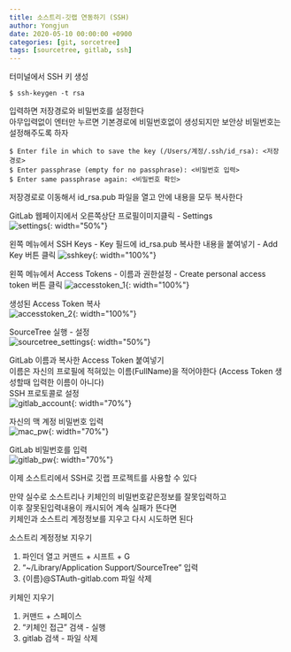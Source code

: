 ```yaml
---
title: 소스트리-깃랩 연동하기 (SSH)
author: Yongjun
date: 2020-05-10 00:00:00 +0900
categories: [git, sorcetree]
tags: [sourcetree, gitlab, ssh]
---
```


터미널에서 SSH 키 생성  
~~~
$ ssh-keygen -t rsa  
~~~
  
입력하면 저장경로와 비밀번호를 설정한다  
아무입력없이 엔터만 누르면 기본경로에 비밀번호없이 생성되지만 보안상 비밀번호는 설정해주도록 하자  
~~~
$ Enter file in which to save the key (/Users/계정/.ssh/id_rsa): <저장 경로>
$ Enter passphrase (empty for no passphrase): <비밀번호 입력>
$ Enter same passphrase again: <비밀번호 확인>
~~~

저장경로로 이동해서 id_rsa.pub 파일을 열고 안에 내용을 모두 복사한다  


GitLab 웹페이지에서 오른쪽상단 프로필이미지클릭 - Settings    
![settings](../../assets/img/git/settings.jpg){: width="50%"}

  
왼쪽 메뉴에서 SSH Keys - Key 필드에 id_rsa.pub 복사한 내용을 붙여넣기 - Add Key 버튼 클릭
![sshkey](../../assets/img/git/ssh_key.jpg){: width="100%"}
  
  
왼쪽 메뉴에서 Access Tokens - 이름과 권한설정 - Create personal access token 버튼 클릭
![accesstoken_1](../../assets/img/git/accesstoken_1.jpg){: width="100%"}
  
  
생성된 Access Token 복사  
![accesstoken_2](../../assets/img/git/accesstoken_2.jpg){: width="100%"}
  
  
SourceTree 실행 - 설정  
![sourcetree_settings](../../assets/img/git/sourcetree_settings.jpg){: width="50%"}
  
  
GitLab 이름과 복사한 Access Token 붙여넣기   
이름은 자신의 프로필에 적혀있는 이름(FullName)을 적어야한다 (Access Token 생성할때 입력한 이름이 아니다)  
SSH 프로토콜로 설정   
![gitlab_account](../../assets/img/git/gitlab_account_ssh.jpg){: width="70%"}
  
  
자신의 맥 계정 비밀번호 입력  
![mac_pw](../../assets/img/git/mymac_pw.jpg){: width="70%"}  
  
  
GitLab 비밀번호를 입력  
![gitlab_pw](../../assets/img/git/gitlab_pw.jpg){: width="70%"}  
    
    
이제 소스트리에서 SSH로 깃랩 프로젝트를 사용할 수 있다  
  
만약 실수로 소스트리나 키체인의 비밀번호같은정보를 잘못입력하고  
이후 잘못된입력내용이 캐시되어 계속 실패가 뜬다면  
키체인과 소스트리 계정정보를 지우고 다시 시도하면 된다  
   
소스트리 계정정보 지우기   
1. 파인더 열고 커맨드 + 시프트 + G  
2. “~/Library/Application Support/SourceTree” 입력   
3. {이름}@STAuth-gitlab.com  파일 삭제   
  
키체인 지우기   
1. 커맨드 + 스페이스   
2. “키체인 접근” 검색 - 실행    
3. gitlab 검색 - 파일 삭제   
  
